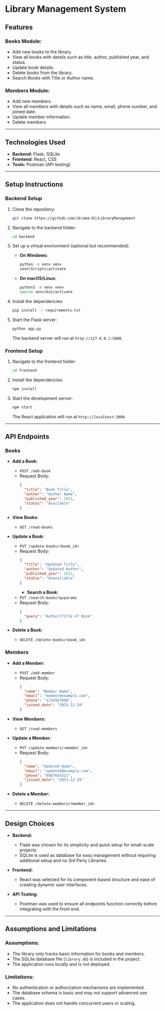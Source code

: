 # Library Management System

## Features
### Books Module:
- Add new books to the library.
- View all books with details such as title, author, published year, and status.
- Update book details.
- Delete books from the library.
- Search Books with Title or Author name.

### Members Module:
- Add new members.
- View all members with details such as name, email, phone number, and joined date.
- Update member information.
- Delete members.

---

## Technologies Used
- **Backend:** Flask, SQLite
- **Frontend:** React, CSS
- **Tools:** Postman (API testing)

---

## Setup Instructions

### Backend Setup
1. Clone the repository:
   ```bash
   git clone https://github.com/ikrama-01/LibraryManagement
   ```

2. Navigate to the backend folder:
   ```bash
   cd backend
   ```

3. Set up a virtual environment (optional but recommended):
   - **On Windows:**
     ```bash
     python -m venv venv
     venv\Scripts\activate
     ```
   - **On macOS/Linux:**
     ```bash
     python3 -m venv venv
     source venv/bin/activate
     ```

4. Install the dependencies:
   ```bash
   pip install -r requirements.txt
   ```

5. Start the Flask server:
   ```bash
   python app.py
   ```
   The backend server will run at `http://127.0.0.1:5000`.

### Frontend Setup
1. Navigate to the frontend folder:
   ```bash
   cd frontend
   ```

2. Install the dependencies:
   ```bash
   npm install
   ```

3. Start the development server:
   ```bash
   npm start
   ```
   The React application will run at `http://localhost:3000`.

---

## API Endpoints

### Books
- **Add a Book:**
  - `POST /add-book`
  - Request Body:
    ```json
    {
      "title": "Book Title",
      "author": "Author Name",
      "published_year": 2023,
      "status": "Available"
    }
    ```

- **View Books:**
  - `GET /read-books`

- **Update a Book:**
  - `PUT /update-books/<book_id>`
  - Request Body:
    ```json
    {
      "title": "Updated Title",
      "author": "Updated Author",
      "published_year": 2022,
      "status": "Unavailable"
    }
    ```
    - **Search a Book:**
  - `PUT /search-books?q=params`
  - Request Body:
    ```json
    {
      "query": "Author/Title of Book"
    }
    ```

- **Delete a Book:**
  - `DELETE /delete-books/<book_id>`

### Members
- **Add a Member:**
  - `POST /add-member`
  - Request Body:
    ```json
    {
      "name": "Member Name",
      "email": "member@example.com",
      "phone": "1234567890",
      "joined_date": "2023-12-19"
    }
    ```

- **View Members:**
  - `GET /read-members`

- **Update a Member:**
  - `PUT /update-members/<member_id>`
  - Request Body:
    ```json
    {
      "name": "Updated Name",
      "email": "updated@example.com",
      "phone": "0987654321",
      "joined_date": "2023-12-19"
    }
    ```

- **Delete a Member:**
  - `DELETE /delete-members/<member_id>`

---

## Design Choices
- **Backend:**
  - Flask was chosen for its simplicity and quick setup for small-scale projects.
  - SQLite is used as database for easy management without requiring additional setup and no 3rd Party Libraries.

- **Frontend:**
  - React was selected for its component-based structure and ease of creating dynamic user interfaces.

- **API Testing:**
  - Postman was used to ensure all endpoints function correctly before integrating with the front end.

---

## Assumptions and Limitations
### Assumptions:
- The library only tracks basic information for books and members.
- The SQLite database file (`library.db`) is included in the project.
- The application runs locally and is not deployed.

### Limitations:
- No authentication or authorization mechanisms are implemented.
- The database schema is basic and may not support advanced use cases.
- The application does not handle concurrent users or scaling.



